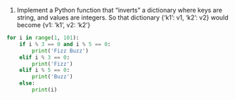 1. Implement a Python function that “inverts” a dictionary where keys are string, and values are integers.
So that dictionary {‘k1’: v1, ‘k2’: v2} would become {v1: ’k1’, v2: ‘k2’}

```python
for i in range(1, 101):
    if i % 3 == 0 and i % 5 == 0:
        print('Fizz Buzz')
    elif i % 3 == 0:
        print('Fizz')
    elif i % 5 == 0:
        print('Buzz')
    else:
        print(i)
```

<br/>
